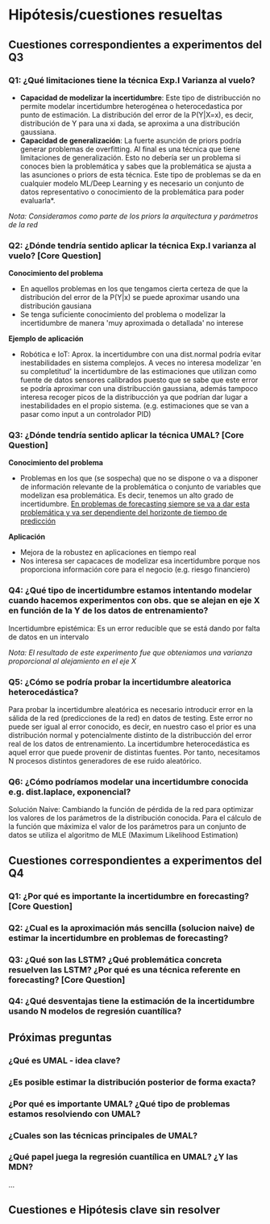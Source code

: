 
# Hipótesis/cuestiones resueltas 

## Cuestiones correspondientes a experimentos del Q3

### Q1: ¿Qué limitaciones tiene la técnica Exp.I Varianza al vuelo? 

- **Capacidad de modelizar la incertidumbre**: Este tipo de distribucción no permite modelar incertidumbre heterogénea o heterocedastica por punto de estimación. La distribución del error de la P(Y|X=x), es decir, distribución de Y para una xi dada, se aproxima a una distribución gaussiana. 
- **Capacidad de generalización**: La fuerte asunción de priors podría generar problemas de overfitting. Al final es una técnica que tiene limitaciones de generalización. Esto no debería ser un problema si conoces bien la problemática y sabes que la problemática se ajusta a las asunciones o priors de esta técnica. Este tipo de problemas se da en cualquier modelo ML/Deep Learning y es necesario un conjunto de datos representativo o conocimiento de la problemática para poder evaluarla*.

*Nota: Consideramos como parte de los priors la arquitectura y parámetros de la red*

### Q2: ¿Dónde tendría sentido aplicar la técnica Exp.I varianza al vuelo?  [Core Question]

**Conocimiento del problema**
  - En aquellos problemas en los que tengamos cierta certeza de que la distribución del error de la P(Y|x) se puede aproximar usando una distribución gausiana
  - Se tenga suficiente conocimiento del problema o modelizar la incertidumbre de manera 'muy aproximada o detallada' no interese

**Ejemplo de aplicación**
  - Robótica e IoT: Aprox. la incertidumbre con una dist.normal podría evitar inestabilidades en sistema complejos.
  A veces no interesa modelizar 'en su completitud' la incertidumbre de las estimaciones que utilizan como fuente de datos sensores calibrados puesto que se sabe que este error se podría aproximar con una distribucción gaussiana, además tampoco interesa recoger picos de la distribucción ya que podrían dar lugar a inestabilidades en el propio sistema. (e.g. estimaciones que se van a pasar como input a un controlador PID)

### Q3: ¿Dónde tendría sentido aplicar la técnica UMAL? [Core Question]

**Conocimiento del problema**
 - Problemas en los que (se sospecha) que no se dispone o va a disponer de información relevante de la problemática o conjunto de variables que modelizan esa problemática. Es decir, tenemos un alto grado de incertidumbre.
 [En problemas de forecasting siempre se va a dar esta problemática y va ser dependiente del horizonte de tiempo de predicción](#https://github.com/beeva/TEC_LAB-bayesian_probabilistic/tree/master/poc_forecasting_uncertainty/techniques/quantile_regression#por-que-utilizar-intervalos-de-predicci%C3%B3n-o-cuantiles-en-forecasting) 

**Aplicación**
 - Mejora de la robustez en aplicaciones en tiempo real
 - Nos interesa ser capacaces de modelizar esa incertidumbre porque nos proporciona información core para el negocio (e.g. riesgo financiero)

### Q4: ¿Qué tipo de incertidumbre estamos intentando modelar cuando hacemos experimentos con obs. que se alejan en eje X en función de la Y de los datos de entrenamiento? 

Incertidumbre epistémica: Es un error reducible que se está dando por falta de datos en un intervalo

*Nota: El resultado de este experimento fue que obteniamos una varianza proporcional al alejamiento en el eje X*

### Q5: ¿Cómo se podría probar la incertidumbre aleatorica heterocedástica? 

Para probar la incertidumbre aleatórica es necesario introducir error en la sálida de la red (predicciones de la red) en datos de testing. Este error no puede ser igual al error conocido, es decir, en nuestro caso el prior es una distribución normal y potencialmente distinto de la distribucción del error real de los datos de entrenamiento.
La incertidumbre heterocedástica es aquel error que puede provenir de distintas fuentes. Por tanto, necesitamos N procesos distintos generadores de ese ruido aleatórico.

### Q6: ¿Cómo podríamos modelar una incertidumbre conocida e.g. dist.laplace, exponencial?

Solución Naive:
Cambiando la función de pérdida de la red para optimizar los valores de los parámetros de la distribución conocida.
Para el cálculo de la función que máximiza el valor de los parámetros para un conjunto de datos se utiliza el algoritmo de MLE (Maximum Likelihood Estimation)


## Cuestiones correspondientes a experimentos del Q4

### Q1: ¿Por qué es importante la incertidumbre en forecasting? [Core Question]

### Q2: ¿Cual es la aproximación más sencilla (solucion naive) de estimar la incertidumbre en problemas de forecasting?

### Q3: ¿Qué son las LSTM? ¿Qué problemática concreta resuelven las LSTM? ¿Por qué es una técnica referente en forecasting? [Core Question]

### Q4: ¿Qué desventajas tiene la estimación de la incertidumbre usando N modelos de regresión cuantílica?


## Próximas preguntas


### ¿Qué es UMAL - idea clave?
### ¿Es posible estimar la distribución posterior de forma exacta?
### ¿Por qué es importante UMAL? ¿Qué tipo de problemas estamos resolviendo con UMAL?
### ¿Cuales son las técnicas principales de UMAL?
### ¿Qué papel juega la regresión cuantílica en UMAL? ¿Y las MDN?

...


## Cuestiones e Hipótesis clave sin resolver
